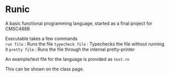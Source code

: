 # Runic

A basic functional programming language, started as a final project for
CMSC488B  

Executable takes a few commands  
`run file`       : Runs the file
`typecheck file` : Typechecks the file without running it
`pretty file`    : Runs the file through the internal pretty-printer

An example/test file for the language is provided as `test.rn`

This can be shown on the class page.
